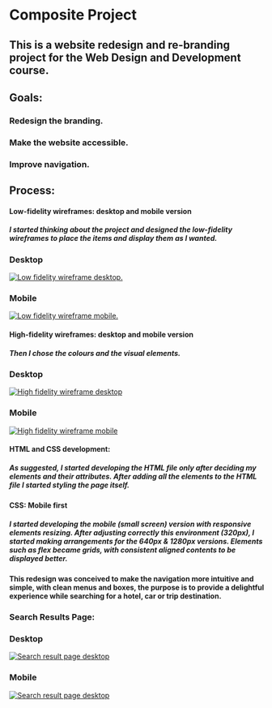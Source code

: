 # Composite Project 

## This is a website redesign and re-branding project for the Web Design and Development course. 

## Goals:
### Redesign the branding.
### Make the website accessible. 
### Improve navigation. 

## Process:
#### Low-fidelity wireframes: desktop and mobile version 
##### I started thinking about the project and designed the low-fidelity wireframes to place the items and display them as I wanted.
### Desktop
<a href="https://i.imgur.com/zRKHeau.png"><img src="https://i.imgur.com/zRKHeau.png" title="Low fidelity wireframe desktop." /></a>
### Mobile
<a href="https://i.imgur.com/iiCQFHn.png"><img src="https://i.imgur.com/cGjVVhf.png" title="Low fidelity wireframe mobile." /></a>

#### High-fidelity wireframes: desktop and mobile version 
##### Then I chose the colours and the visual elements. 
### Desktop 
<a href="https://i.imgur.com/zU4kTyL.png"><img src="https://i.imgur.com/zU4kTyL.png" title="High fidelity wireframe desktop" /></a>
### Mobile
<a href="https://i.imgur.com/prGSIvc.png"><img src="https://i.imgur.com/prGSIvc.png" title="High fidelity wireframe mobile" /></a>

#### HTML and CSS development: 
##### As suggested, I started developing the HTML file only after deciding my elements and their attributes. After adding all the elements to the HTML file I started styling the page itself. 
#### CSS: Mobile first 
##### I started developing the mobile (small screen) version with responsive elements resizing. After adjusting correctly this environment (320px), I started making arrangements for the 640px & 1280px versions. Elements such as flex became grids, with consistent aligned contents to be displayed better. 

#### This redesign was conceived to make the navigation more intuitive and simple, with clean menus and boxes, the purpose is to provide a delightful experience while searching for a hotel, car or trip destination. 

### Search Results Page: 
### Desktop
<a href="https://i.imgur.com/dmDdCUh.png"><img src="https://i.imgur.com/dmDdCUh.png" title="Search result page desktop"></a>
### Mobile
<a href="https://i.imgur.com/gafcjQU.png"><img src="https://i.imgur.com/gafcjQU.png" title="Search result page desktop"></a>
